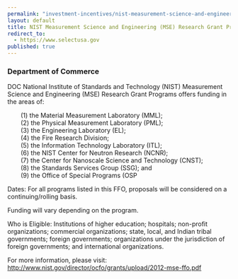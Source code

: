 ```yaml
---
permalink: "investment-incentives/nist-measurement-science-and-engineering-mse-research-grant-programs.html"
layout: default
title: NIST Measurement Science and Engineering (MSE) Research Grant Programs
redirect_to:
  - https://www.selectusa.gov
published: true
---
```


<H3>Department of Commerce</h3>
<P>DOC National Institute of Standards and Technology (NIST) Measurement Science and Engineering (MSE) Research Grant Programs offers funding in the areas of:</p>
<P style="PADDING-LEFT: 30px">(1) the Material Measurement Laboratory (MML);<BR />(2) the Physical Measurement Laboratory (PML);<BR />(3) the Engineering Laboratory (EL);<BR />(4) the Fire Research Division;<BR />(5) the Information Technology Laboratory (ITL);<BR />(6) the NIST Center for Neutron Research (NCNR);<BR />(7) the Center for Nanoscale Science and Technology (CNST);<BR />(8) the Standards Services Group (SSG); and<BR />(9) the Office of Special Programs (OSP</p>
<P>Dates: For all programs listed in this FFO, proposals will be considered on a continuing/rolling basis.</p>
<P>Funding will vary depending on the program.</p>
<P>Who is Eligible: Institutions of higher education; hospitals; non-profit organizations; commercial organizations; state, local, and Indian tribal governments; foreign governments; organizations under the jurisdiction of foreign governments; and international organizations.</p>
<P>For more information, please visit:&nbsp; <A href="http://www.nist.gov/director/ocfo/grants/upload/2012-mse-ffo.pdf">http://www.nist.gov/director/ocfo/grants/upload/2012-mse-ffo.pdf</a></p>